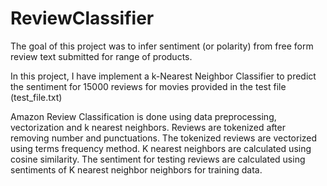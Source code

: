 # ReviewClassifier

The goal of this project was to infer sentiment (or polarity) from free form review text submitted for range of products.

In this project, I have implement a k-Nearest Neighbor Classifier to predict the sentiment for 15000 reviews for movies provided in the test file (test_file.txt)

Amazon Review Classification is done using data preprocessing, vectorization
and k nearest neighbors. Reviews are tokenized after removing number and
punctuations. The tokenized reviews are vectorized using terms frequency method.
K nearest neighbors are calculated using cosine similarity. The sentiment for testing
reviews are calculated using sentiments of K nearest neighbor neighbors for training
data.
